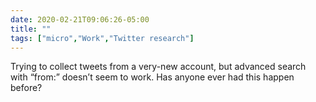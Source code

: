 ```yaml
---
date: 2020-02-21T09:06:26-05:00
title: ""
tags: ["micro","Work","Twitter research"]
---
```

Trying to collect tweets from a very-new account, but advanced search with “from:” doesn’t seem to work. Has anyone ever had this happen before?
